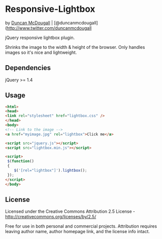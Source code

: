 Responsive-Lightbox
===================
by [Duncan McDougall](http://www.diaryofanappdeveloper.com) | [@duncanmcdougall](http://www.twitter.com/duncanmcdougall

jQuery responsive lightbox plugin.

Shrinks the image to the width & height of the browser. Only handles images so it's nice and lightweight. 

Dependencies
-------------
jQuery >= 1.4

Usage
------

```html
<html>
<head>
<link rel="stylesheet" href="lightbox.css" />
</head>
<body>
<!-- Link to the image -->
<a href="myimage.jpg" rel="lightbox">Click me</a>

<script src="jquery.js"></script>
<script src="lightbox.min.js"></script>

<script>
 $(function()
 {
    $('[rel="lightbox"]').lightbox();
 });
</script>
</body>

```

License
--------

Licensed under the Creative Commons Attribution 2.5 License - http://creativecommons.org/licenses/by/2.5/

Free for use in both personal and commercial projects.
Attribution requires leaving author name, author homepage link, and the license info intact.